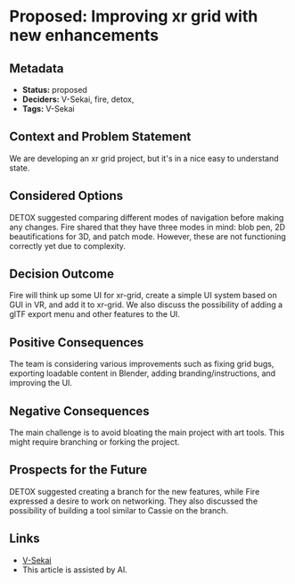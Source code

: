 # Proposed: Improving xr grid with new enhancements

## Metadata

- **Status:** proposed
- **Deciders:** V-Sekai, fire, detox,
- **Tags:** V-Sekai

## Context and Problem Statement

We are developing an xr grid project, but it's in a nice easy to understand state.

## Considered Options

DETOX suggested comparing different modes of navigation before making any changes. Fire shared that they have three modes in mind: blob pen, 2D beautifications for 3D, and patch mode. However, these are not functioning correctly yet due to complexity.

## Decision Outcome

Fire will think up some UI for xr-grid, create a simple UI system based on GUI in VR, and add it to xr-grid. We also discuss the possibility of adding a glTF export menu and other features to the UI.

## Positive Consequences

The team is considering various improvements such as fixing grid bugs, exporting loadable content in Blender, adding branding/instructions, and improving the UI.

## Negative Consequences

The main challenge is to avoid bloating the main project with art tools. This might require branching or forking the project.

## Prospects for the Future

DETOX suggested creating a branch for the new features, while Fire expressed a desire to work on networking. They also discussed the possibility of building a tool similar to Cassie on the branch.

## Links

- [V-Sekai](https://v-sekai.org/)
- This article is assisted by AI.
